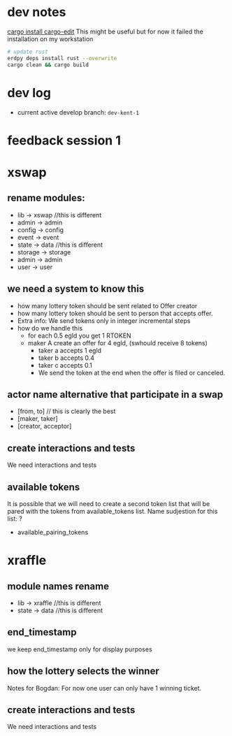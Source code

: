 # dev notes

[cargo install cargo-edit](https://www.reddit.com/r/rust/comments/u6qrbd/cargo_now_has_native_support_for_the_cargo_add/)
This might be useful but for now it failed the installation on my workstation

```bash
# update rust
erdpy deps install rust --overwrite
cargo clean && cargo build

```

# dev log

- current active develop branch: `dev-kent-1`

# feedback session 1

# xswap

## rename modules:

- lib -> xswap //this is different
- admin -> admin
- config -> config
- event -> event
- state -> data //this is different
- storage -> storage
- admin -> admin
- user -> user

## we need a system to know this

- how many lottery token should be sent related to Offer creator
- how many lottery token should be sent to person that accepts offer.
- Extra info: We send tokens only in integer incremental steps
- how do we handle this
    - for each 0.5 egld you get 1 RTOKEN
    - maker A create an offer for 4 egld, (swhould receive 8 tokens)
        - taker a accepts 1 egld
        - taker b accepts 0.4
        - taker c accepts 0.1
        - We send the token at the end when the offer is filed or canceled.

## actor name alternative that participate in a swap

- [from, to] // this is clearly the best
- [maker, taker]
- [creator, acceptor]

## create interactions and tests

We need interactions and tests

## available tokens

It is possible that we will need to create a second token list that will be pared with the tokens from available_tokens
list.
Name sudjestion for this list: ?

- available_pairing_tokens

# xraffle

## module names rename

- lib -> xraffle //this is different
- state -> data //this is different

## end_timestamp

we keep end_timestamp only for display purposes

## how the lottery selects the winner

Notes for Bogdan: For now one user can only have 1 winning ticket.

## create interactions and tests

We need interactions and tests
